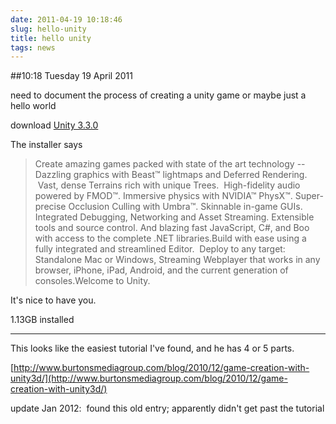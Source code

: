 ```yaml
---
date: 2011-04-19 10:18:46
slug: hello-unity
title: hello unity
tags: news
---
```


##10:18 Tuesday 19 April 2011

need to document the process of creating a unity game or maybe just a hello world

download [Unity 3.3.0](http://unity3d.com/unity/download/)

The installer says


> Create amazing games packed with state of the art technology -- Dazzling graphics with Beast™ lightmaps and Deferred Rendering.  Vast, dense Terrains rich with unique Trees.  High-fidelity audio powered by FMOD™. Immersive physics with NVIDIA™ PhysX™. Super-precise Occlusion Culling with Umbra™. Skinnable in-game GUIs. Integrated Debugging, Networking and Asset Streaming. Extensible tools and source control. And blazing fast JavaScript, C#, and Boo with access to the complete .NET libraries.Build with ease using a fully integrated and streamlined Editor.  Deploy to any target: Standalone Mac or Windows, Streaming Webplayer that works in any browser, iPhone, iPad, Android, and the current generation of consoles.Welcome to Unity.

It's nice to have you.


1.13GB installed





* * *



This looks like the easiest tutorial I've found, and he has 4 or 5 parts.

[http://www.burtonsmediagroup.com/blog/2010/12/game-creation-with-unity3d/](http://www.burtonsmediagroup.com/blog/2010/12/game-creation-with-unity3d/)

update Jan 2012:  found this old entry; apparently didn't get past the tutorial


